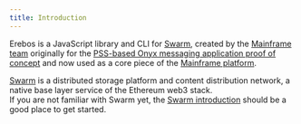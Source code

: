 ```yaml
---
title: Introduction
---
```


Erebos is a JavaScript library and CLI for [Swarm](https://swarm-guide.readthedocs.io/en/latest/index.html), created by the [Mainframe team](https://github.com/MainframeHQ) originally for the [PSS-based Onyx messaging application proof of concept](https://github.com/MainframeHQ/onyx) and now used as a core piece of the [Mainframe platform](https://github.com/MainframeHQ/js-mainframe).

[Swarm](https://swarm-guide.readthedocs.io/en/latest/index.html) is a distributed storage platform and content distribution network, a native base layer service of the Ethereum web3 stack.\
If you are not familiar with Swarm yet, the [Swarm introduction](https://swarm-guide.readthedocs.io/en/latest/introduction.html) should be a good place to get started.
